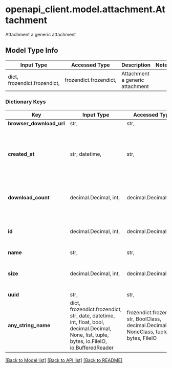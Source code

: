# openapi_client.model.attachment.Attachment

Attachment a generic attachment

## Model Type Info
Input Type | Accessed Type | Description | Notes
------------ | ------------- | ------------- | -------------
dict, frozendict.frozendict,  | frozendict.frozendict,  | Attachment a generic attachment | 

### Dictionary Keys
Key | Input Type | Accessed Type | Description | Notes
------------ | ------------- | ------------- | ------------- | -------------
**browser_download_url** | str,  | str,  |  | [optional] 
**created_at** | str, datetime,  | str,  |  | [optional] value must conform to RFC-3339 date-time
**download_count** | decimal.Decimal, int,  | decimal.Decimal,  |  | [optional] value must be a 64 bit integer
**id** | decimal.Decimal, int,  | decimal.Decimal,  |  | [optional] value must be a 64 bit integer
**name** | str,  | str,  |  | [optional] 
**size** | decimal.Decimal, int,  | decimal.Decimal,  |  | [optional] value must be a 64 bit integer
**uuid** | str,  | str,  |  | [optional] 
**any_string_name** | dict, frozendict.frozendict, str, date, datetime, int, float, bool, decimal.Decimal, None, list, tuple, bytes, io.FileIO, io.BufferedReader | frozendict.frozendict, str, BoolClass, decimal.Decimal, NoneClass, tuple, bytes, FileIO | any string name can be used but the value must be the correct type | [optional]

[[Back to Model list]](../../README.md#documentation-for-models) [[Back to API list]](../../README.md#documentation-for-api-endpoints) [[Back to README]](../../README.md)

